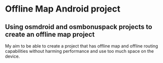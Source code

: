 # Offline Map Android project

## Using osmdroid and osmbonuspack projects to create an offline map project

My aim to be able to create a project that has offline map and offline routing capabilities without harming performance and use too much space on the device.
